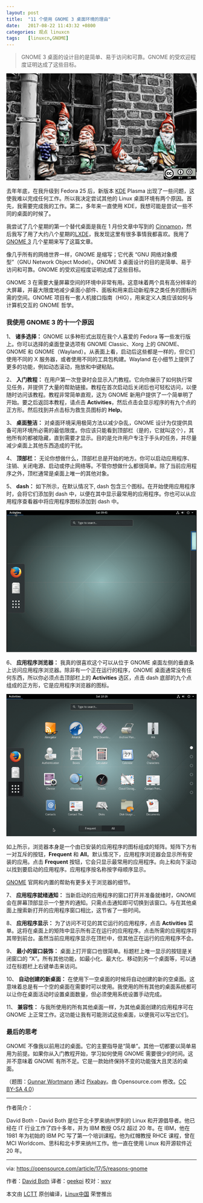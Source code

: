 ```yaml
---
layout: post
title:	"11 个使用 GNOME 3 桌面环境的理由"
date:	2017-08-22 11:43:32 +0800 
categories:	观点 linuxcn 
tags:	[linuxcn,GNOME]
---
```




> 
> GNOME 3 桌面的设计目的是简单、易于访问和可靠。GNOME 的受欢迎程度证明达成了这些目标。
> 
> 
> 


![11 reasons to use the GNOME desktop environment](/Asserts/Images/album/201708/22/114336gms3mx5u1dppx3ze.png "11 reasons to use the GNOME desktop environment")


去年年底，在我升级到 Fedora 25 后，新版本 [KDE](https://opensource.com/life/15/4/9-reasons-to-use-kde) Plasma 出现了一些问题，这使我难以完成任何工作。所以我决定尝试其他的 Linux 桌面环境有两个原因。首先，我需要完成我的工作。第二，多年来一直使用 KDE，我想可能是尝试一些不同的桌面的时候了。


我尝试了几个星期的第一个替代桌面是我在 1 月份文章中写到的 [Cinnamon](/article-8606-1.html)，然后我写了用了大约八个星期的[LXDE](/article-8434-1.html)，我发现这里有很多事情我都喜欢。我用了 [GNOME 3](https://www.gnome.org/gnome-3/) 几个星期来写了这篇文章。


像几乎所有的网络世界一样，GNOME 是缩写；它代表 “GNU 网络对象模型”（GNU Network Object Model）。GNOME 3 桌面设计的目的是简单、易于访问和可靠。GNOME 的受欢迎程度证明达成了这些目标。


GNOME 3 在需要大量屏幕空间的环境中非常有用。这意味着两个具有高分辨率的大屏幕，并最大限度地减少桌面小部件、面板和用来启动新程序之类任务的图标所需的空间。GNOME 项目有一套人机接口指南（HIG），用来定义人类应该如何与计算机交互的 GNOME 哲学。


### 我使用 GNOME 3 的十一个原因


1、 **诸多选择：** GNOME 以多种形式出现在我个人喜爱的 Fedora 等一些发行版上。你可以选择的桌面登录选项有 GNOME Classic、Xorg 上的 GNOME、GNOME 和 GNOME（Wayland）。从表面上看，启动后这些都是一样的，但它们使用不同的 X 服务器，或者使用不同的工具包构建。Wayland 在小细节上提供了更多的功能，例如动态滚动，拖放和中键粘贴。


2、 **入门教程：** 在用户第一次登录时会显示入门教程。它向你展示了如何执行常见任务，并提供了大量的帮助链接。教程在首次启动后关闭后也可轻松访问，以便随时访问该教程。教程非常简单直观，这为 GNOME 新用户提供了一个简单明了开始。要之后返回本教程，请点击 **Activities**，然后点击会显示程序的有九个点的正方形。然后找到并点击标为救生员图标的 **Help**。


3、 **桌面整洁：** 对桌面环境采用极简方法以减少杂乱，GNOME 设计为仅提供具备可用环境所必需的最低限度。你应该只能看到顶部栏（是的，它就叫这个），其他所有的都被隐藏，直到需要才显示。目的是允许用户专注于手头的任务，并尽量减少桌面上其他东西造成的干扰。


4、 **顶部栏：** 无论你想做什么，顶部栏总是开始的地方。你可以启动应用程序、注销、关闭电源、启动或停止网络等。不管你想做什么都很简单。除了当前应用程序之外，顶栏通常是桌面上唯一的其他对象。


5、 **dash：** 如下所示，在默认情况下, dash 包含三个图标。在开始使用应用程序时，会将它们添加到 dash 中，以便在其中显示最常用的应用程序。你也可以从应用程序查看器中将应用程序图标添加到 dash 中。


![gnome_fig_2.png](/Asserts/Images/album/201708/22/114337bds4o6uyg1ul42ge.png)


6、 **应用程序浏览器：** 我真的很喜欢这个可以从位于 GNOME 桌面左侧的垂直条上访问应用程序浏览器。除非有一个正在运行的程序，GNOME 桌面通常没有任何东西，所以你必须点击顶部栏上的 **Activities** 选区，点击 dash 底部的九个点组成的正方形，它是应用程序浏览器的图标。


![gnome_fig_1.png](/Asserts/Images/album/201708/22/114338f3v5wwv262a26bme.png)


如上所示，浏览器本身是一个由已安装的应用程序的图标组成的矩阵。矩阵下方有一对互斥的按钮，**Frequent** 和 **All**。默认情况下，应用程序浏览器会显示所有安装的应用。点击 **Frequent** 按钮，它会只显示最常用的应用程序。向上和向下滚动以找到要启动的应用程序。应用程序按名称按字母顺序显示。


[GNOME](https://www.gnome.org/gnome-3/) 官网和内置的帮助有更多关于浏览器的细节。


7、 **应用程序就绪通知：** 当新启动的应用程序的窗口打开并准备就绪时，GNOME 会在屏幕顶部显示一个整齐的通知。只需点击通知即可切换到该窗口。与在其他桌面上搜索新打开的应用程序窗口相比，这节省了一些时间。


8、 **应用程序显示：** 为了访问不可见的其它运行的应用程序，点击 **Activities** 菜单。这将在桌面上的矩阵中显示所有正在运行的应用程序。点击所需的应用程序将其带到前台。虽然当前应用程序显示在顶栏中，但其他正在运行的应用程序不会。


9、 **最小的窗口装饰：** 桌面上打开窗口也很简单。标题栏上唯一显示的按钮是关闭窗口的 “X”。所有其他功能，如最小化、最大化、移动到另一个桌面等，可以通过在标题栏上右键单击来访问。


10、 **自动创建的新桌面：** 在使用下一空桌面的时候将自动创建的新的空桌面。这意味着总是有一个空的桌面在需要时可以使用。我使用的所有其他的桌面系统都可以让你在桌面活动时设置桌面数量，但必须使用系统设置手动完成。


11、 **兼容性：** 与我所使用的所有其他桌面一样，为其他桌面创建的应用程序可在 GNOME 上正常工作。这功能让我有可能测试这些桌面，以便我可以写出它们。


### 最后的思考


GNOME 不像我以前用过的桌面。它的主要指导是“简单”。其他一切都要以简单易用为前提。如果你从入门教程开始，学习如何使用 GNOME 需要很少的时间。这并不意味着 GNOME 有所不足。它是一款始终保持不变的功能强大且灵活的桌面。


（题图：[Gunnar Wortmann](https://pixabay.com/en/users/karpartenhund-3077375/) 通过 [Pixabay](https://pixabay.com/en/garden-gnome-black-and-white-f%C3%B6hr-1584401/)。由 Opensource.com 修改。[CC BY-SA 4.0](https://creativecommons.org/licenses/by-sa/4.0/)）




---


作者简介：


David Both - David Both 是位于北卡罗来纳州罗利的 Linux 和开源倡导者。他已经在 IT 行业工作了四十多年，并为 IBM 教授 OS/2 超过 20 年。在 IBM，他在 1981 年为初始的 IBM PC 写了第一个培训课程。他为红帽教授 RHCE 课程，曾在 MCI Worldcom、思科和北卡罗来纳州工作。他一直在使用 Linux 和开源软件近 20 年。




---


via: <https://opensource.com/article/17/5/reasons-gnome>


作者：[David Both](https://opensource.com/users/dboth) 译者：[geekpi](https://github.com/geekpi) 校对：[wxy](https://github.com/wxy)


本文由 [LCTT](https://github.com/LCTT/TranslateProject) 原创编译，[Linux中国](https://linux.cn/) 荣誉推出
